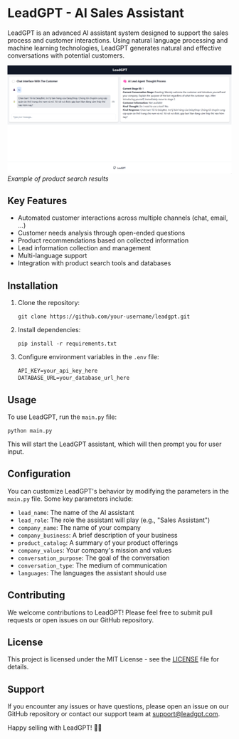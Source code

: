 # LeadGPT - AI Sales Assistant

LeadGPT is an advanced AI assistant system designed to support the sales process and customer interactions. Using natural language processing and machine learning technologies, LeadGPT generates natural and effective conversations with potential customers.

![Product Search Demo](public/lead_image.png)
*Example of product search results*

## Key Features

- Automated customer interactions across multiple channels (chat, email, ...)
- Customer needs analysis through open-ended questions
- Product recommendations based on collected information
- Lead information collection and management
- Multi-language support
- Integration with product search tools and databases

## Installation

1. Clone the repository:
   ```
   git clone https://github.com/your-username/leadgpt.git
   ```

2. Install dependencies:
   ```
   pip install -r requirements.txt
   ```

3. Configure environment variables in the `.env` file:
   ```
   API_KEY=your_api_key_here
   DATABASE_URL=your_database_url_here
   ```

## Usage

To use LeadGPT, run the `main.py` file:
   ```
   python main.py
   ```

This will start the LeadGPT assistant, which will then prompt you for user input.

## Configuration

You can customize LeadGPT's behavior by modifying the parameters in the `main.py` file. Some key parameters include:

- `lead_name`: The name of the AI assistant
- `lead_role`: The role the assistant will play (e.g., "Sales Assistant")
- `company_name`: The name of your company
- `company_business`: A brief description of your business
- `product_catalog`: A summary of your product offerings
- `company_values`: Your company's mission and values
- `conversation_purpose`: The goal of the conversation
- `conversation_type`: The medium of communication
- `languages`: The languages the assistant should use

## Contributing

We welcome contributions to LeadGPT! Please feel free to submit pull requests or open issues on our GitHub repository.

## License

This project is licensed under the MIT License - see the [LICENSE](LICENSE) file for details.

## Support

If you encounter any issues or have questions, please open an issue on our GitHub repository or contact our support team at support@leadgpt.com.

Happy selling with LeadGPT! 🚀💼